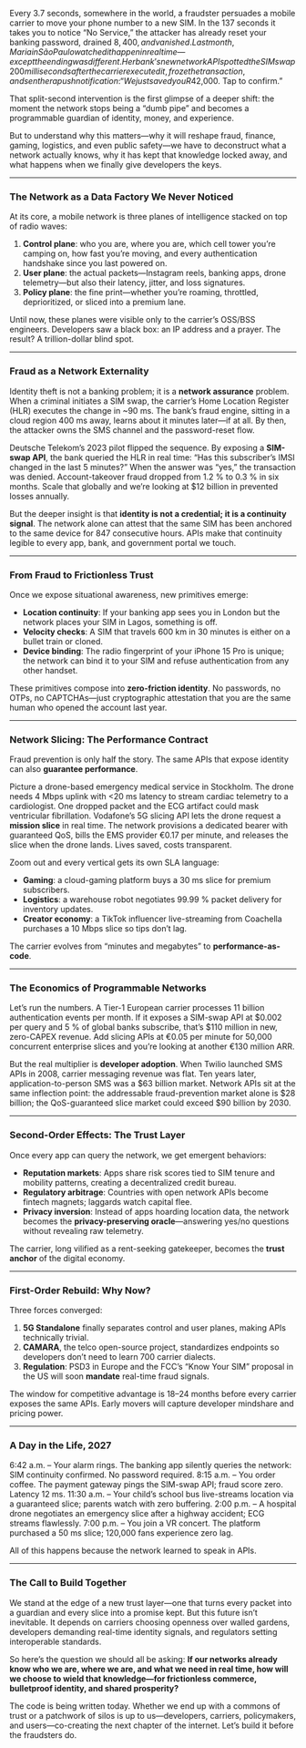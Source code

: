 Every 3.7 seconds, somewhere in the world, a fraudster persuades a mobile carrier to move your phone number to a new SIM. In the 137 seconds it takes you to notice “No Service,” the attacker has already reset your banking password, drained $8,400, and vanished. Last month, Maria in São Paulo watched it happen in real time—except the ending was different. Her bank’s new network API spotted the SIM swap 200 milliseconds after the carrier executed it, froze the transaction, and sent her a push notification: “We just saved you R$42,000. Tap to confirm.”

That split-second intervention is the first glimpse of a deeper shift: the moment the network stops being a “dumb pipe” and becomes a programmable guardian of identity, money, and experience.

But to understand why this matters—why it will reshape fraud, finance, gaming, logistics, and even public safety—we have to deconstruct what a network actually knows, why it has kept that knowledge locked away, and what happens when we finally give developers the keys.

---

### The Network as a Data Factory We Never Noticed

At its core, a mobile network is three planes of intelligence stacked on top of radio waves:

1. **Control plane**: who you are, where you are, which cell tower you’re camping on, how fast you’re moving, and every authentication handshake since you last powered on.
2. **User plane**: the actual packets—Instagram reels, banking apps, drone telemetry—but also their latency, jitter, and loss signatures.
3. **Policy plane**: the fine print—whether you’re roaming, throttled, deprioritized, or sliced into a premium lane.

Until now, these planes were visible only to the carrier’s OSS/BSS engineers. Developers saw a black box: an IP address and a prayer. The result? A trillion-dollar blind spot.

---

### Fraud as a Network Externality

Identity theft is not a banking problem; it is a **network assurance** problem. When a criminal initiates a SIM swap, the carrier’s Home Location Register (HLR) executes the change in ~90 ms. The bank’s fraud engine, sitting in a cloud region 400 ms away, learns about it minutes later—if at all. By then, the attacker owns the SMS channel and the password-reset flow.

Deutsche Telekom’s 2023 pilot flipped the sequence. By exposing a **SIM-swap API**, the bank queried the HLR in real time: “Has this subscriber’s IMSI changed in the last 5 minutes?” When the answer was “yes,” the transaction was denied. Account-takeover fraud dropped from 1.2 % to 0.3 % in six months. Scale that globally and we’re looking at $12 billion in prevented losses annually.

But the deeper insight is that **identity is not a credential; it is a continuity signal**. The network alone can attest that the same SIM has been anchored to the same device for 847 consecutive hours. APIs make that continuity legible to every app, bank, and government portal we touch.

---

### From Fraud to Frictionless Trust

Once we expose situational awareness, new primitives emerge:

- **Location continuity**: If your banking app sees you in London but the network places your SIM in Lagos, something is off.
- **Velocity checks**: A SIM that travels 600 km in 30 minutes is either on a bullet train or cloned.
- **Device binding**: The radio fingerprint of your iPhone 15 Pro is unique; the network can bind it to your SIM and refuse authentication from any other handset.

These primitives compose into **zero-friction identity**. No passwords, no OTPs, no CAPTCHAs—just cryptographic attestation that you are the same human who opened the account last year.

---

### Network Slicing: The Performance Contract

Fraud prevention is only half the story. The same APIs that expose identity can also **guarantee performance**.

Picture a drone-based emergency medical service in Stockholm. The drone needs 4 Mbps uplink with <20 ms latency to stream cardiac telemetry to a cardiologist. One dropped packet and the ECG artifact could mask ventricular fibrillation. Vodafone’s 5G slicing API lets the drone request a **mission slice** in real time. The network provisions a dedicated bearer with guaranteed QoS, bills the EMS provider €0.17 per minute, and releases the slice when the drone lands. Lives saved, costs transparent.

Zoom out and every vertical gets its own SLA language:

- **Gaming**: a cloud-gaming platform buys a 30 ms slice for premium subscribers.
- **Logistics**: a warehouse robot negotiates 99.99 % packet delivery for inventory updates.
- **Creator economy**: a TikTok influencer live-streaming from Coachella purchases a 10 Mbps slice so tips don’t lag.

The carrier evolves from “minutes and megabytes” to **performance-as-code**.

---

### The Economics of Programmable Networks

Let’s run the numbers. A Tier-1 European carrier processes 11 billion authentication events per month. If it exposes a SIM-swap API at $0.002 per query and 5 % of global banks subscribe, that’s $110 million in new, zero-CAPEX revenue. Add slicing APIs at €0.05 per minute for 50,000 concurrent enterprise slices and you’re looking at another €130 million ARR.

But the real multiplier is **developer adoption**. When Twilio launched SMS APIs in 2008, carrier messaging revenue was flat. Ten years later, application-to-person SMS was a $63 billion market. Network APIs sit at the same inflection point: the addressable fraud-prevention market alone is $28 billion; the QoS-guaranteed slice market could exceed $90 billion by 2030.

---

### Second-Order Effects: The Trust Layer

Once every app can query the network, we get emergent behaviors:

- **Reputation markets**: Apps share risk scores tied to SIM tenure and mobility patterns, creating a decentralized credit bureau.
- **Regulatory arbitrage**: Countries with open network APIs become fintech magnets; laggards watch capital flee.
- **Privacy inversion**: Instead of apps hoarding location data, the network becomes the **privacy-preserving oracle**—answering yes/no questions without revealing raw telemetry.

The carrier, long vilified as a rent-seeking gatekeeper, becomes the **trust anchor** of the digital economy.

---

### First-Order Rebuild: Why Now?

Three forces converged:

1. **5G Standalone** finally separates control and user planes, making APIs technically trivial.
2. **CAMARA**, the telco open-source project, standardizes endpoints so developers don’t need to learn 700 carrier dialects.
3. **Regulation**: PSD3 in Europe and the FCC’s “Know Your SIM” proposal in the US will soon **mandate** real-time fraud signals.

The window for competitive advantage is 18–24 months before every carrier exposes the same APIs. Early movers will capture developer mindshare and pricing power.

---

### A Day in the Life, 2027

6:42 a.m. – Your alarm rings. The banking app silently queries the network: SIM continuity confirmed. No password required.
8:15 a.m. – You order coffee. The payment gateway pings the SIM-swap API; fraud score zero. Latency 12 ms.
11:30 a.m. – Your child’s school bus live-streams location via a guaranteed slice; parents watch with zero buffering.
2:00 p.m. – A hospital drone negotiates an emergency slice after a highway accident; ECG streams flawlessly.
7:00 p.m. – You join a VR concert. The platform purchased a 50 ms slice; 120,000 fans experience zero lag.

All of this happens because the network learned to speak in APIs.

---

### The Call to Build Together

We stand at the edge of a new trust layer—one that turns every packet into a guardian and every slice into a promise kept. But this future isn’t inevitable. It depends on carriers choosing openness over walled gardens, developers demanding real-time identity signals, and regulators setting interoperable standards.

So here’s the question we should all be asking: **If our networks already know who we are, where we are, and what we need in real time, how will we choose to wield that knowledge—for frictionless commerce, bulletproof identity, and shared prosperity?**

The code is being written today. Whether we end up with a commons of trust or a patchwork of silos is up to us—developers, carriers, policymakers, and users—co-creating the next chapter of the internet. Let’s build it before the fraudsters do.

